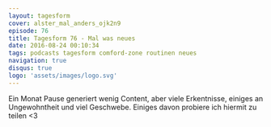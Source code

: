 ```yaml
---
layout: tagesform
cover: alster_mal_anders_ojk2n9
episode: 76
title: Tagesform 76 - Mal was neues
date: 2016-08-24 00:10:34
tags: podcasts tagesform comford-zone routinen neues
navigation: true
disqus: true
logo: 'assets/images/logo.svg'
---
```


Ein Monat Pause generiert wenig Content, aber viele Erkentnisse,
einiges an Ungewohntheit und viel Geschwebe. Einiges davon
probiere ich hiermit zu teilen <3
